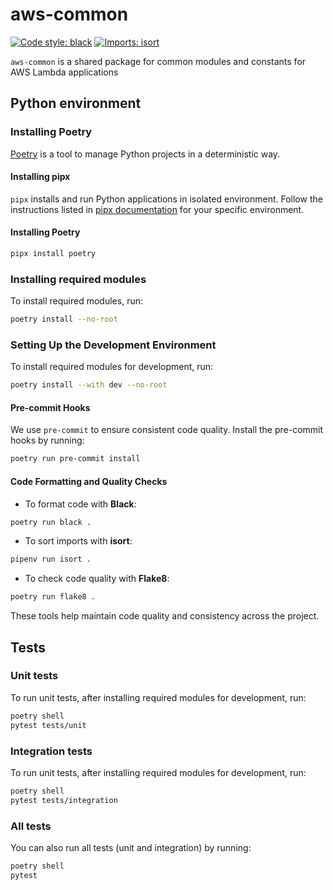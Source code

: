 
# aws-common
[![Code style: black](https://img.shields.io/badge/code%20style-black-000000.svg)](https://github.com/psf/black) [![Imports: isort](https://img.shields.io/badge/%20imports-isort-%231674b1?style=flat&labelColor=ef8336)](https://pycqa.github.io/isort/)

`aws-common` is a shared package for common modules and constants for AWS Lambda applications

## Python environment
### Installing Poetry
[Poetry](https://python-poetry.org/) is a tool to manage Python projects in a deterministic way.

#### Installing pipx
`pipx` installs and run Python applications in isolated environment. Follow the instructions listed in [pipx documentation](https://github.com/pypa/pipx) for your specific environment.

#### Installing Poetry

```bash
pipx install poetry
```

### Installing required modules
To install required modules, run:

```bash
poetry install --no-root
```
### Setting Up the Development Environment
To install required modules for development, run:
```bash
poetry install --with dev --no-root
```
#### Pre-commit Hooks
We use `pre-commit` to ensure consistent code quality. Install the pre-commit hooks by running:
```bash
poetry run pre-commit install
```
#### Code Formatting and Quality Checks
- To format code with **Black**:
```bash
poetry run black .
```
- To sort imports with **isort**:
```bash
pipenv run isort .
```
- To check code quality with **Flake8**:
```bash
poetry run flake8 .
```
These tools help maintain code quality and consistency across the project.

## Tests

### Unit tests
To run unit tests, after installing required modules for development, run:
```bash
poetry shell
pytest tests/unit
```

### Integration tests
To run unit tests, after installing required modules for development, run:
```bash
poetry shell
pytest tests/integration
```

### All tests
You can also run all tests (unit and integration) by running:
```bash
poetry shell
pytest 
```
